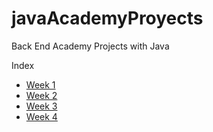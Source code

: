 # javaAcademyProyects
Back End Academy Projects with Java

Index
- [Week 1](week-1/)
- [Week 2](week-2/)
- [Week 3](week-3/)
- [Week 4](week-4/)

